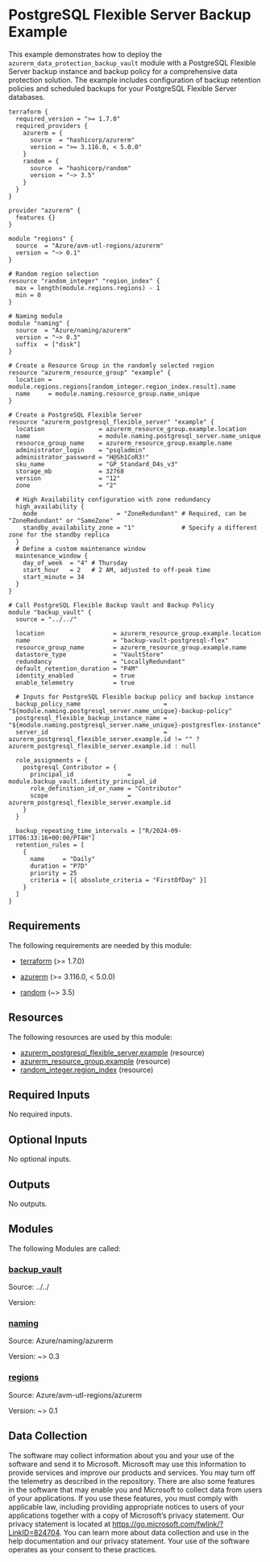 <!-- BEGIN_TF_DOCS -->
# PostgreSQL Flexible Server Backup Example

This example demonstrates how to deploy the `azurerm_data_protection_backup_vault` module with a PostgreSQL Flexible Server backup instance and backup policy for a comprehensive data protection solution. The example includes configuration of backup retention policies and scheduled backups for your PostgreSQL Flexible Server databases.

```hcl
terraform {
  required_version = ">= 1.7.0"
  required_providers {
    azurerm = {
      source  = "hashicorp/azurerm"
      version = ">= 3.116.0, < 5.0.0"
    }
    random = {
      source  = "hashicorp/random"
      version = "~> 3.5"
    }
  }
}

provider "azurerm" {
  features {}
}

module "regions" {
  source  = "Azure/avm-utl-regions/azurerm"
  version = "~> 0.1"
}

# Random region selection
resource "random_integer" "region_index" {
  max = length(module.regions.regions) - 1
  min = 0
}

# Naming module
module "naming" {
  source  = "Azure/naming/azurerm"
  version = "~> 0.3"
  suffix  = ["disk"]
}

# Create a Resource Group in the randomly selected region
resource "azurerm_resource_group" "example" {
  location = module.regions.regions[random_integer.region_index.result].name
  name     = module.naming.resource_group.name_unique
}

# Create a PostgreSQL Flexible Server
resource "azurerm_postgresql_flexible_server" "example" {
  location               = azurerm_resource_group.example.location
  name                   = module.naming.postgresql_server.name_unique
  resource_group_name    = azurerm_resource_group.example.name
  administrator_login    = "psqladmin"
  administrator_password = "H@Sh1CoR3!"
  sku_name               = "GP_Standard_D4s_v3"
  storage_mb             = 32768
  version                = "12"
  zone                   = "2"

  # High Availability configuration with zone redundancy
  high_availability {
    mode                      = "ZoneRedundant" # Required, can be "ZoneRedundant" or "SameZone"
    standby_availability_zone = "1"             # Specify a different zone for the standby replica
  }
  # Define a custom maintenance window
  maintenance_window {
    day_of_week  = "4" # Thursday
    start_hour   = 2   # 2 AM, adjusted to off-peak time
    start_minute = 34
  }
}

# Call PostgreSQL Flexible Backup Vault and Backup Policy
module "backup_vault" {
  source = "../../"

  location                   = azurerm_resource_group.example.location
  name                       = "backup-vault-postgresql-flex"
  resource_group_name        = azurerm_resource_group.example.name
  datastore_type             = "VaultStore"
  redundancy                 = "LocallyRedundant"
  default_retention_duration = "P4M"
  identity_enabled           = true
  enable_telemetry           = true

  # Inputs for PostgreSQL Flexible backup policy and backup instance
  backup_policy_name                       = "${module.naming.postgresql_server.name_unique}-backup-policy"
  postgresql_flexible_backup_instance_name = "${module.naming.postgresql_server.name_unique}-postgresflex-instance"
  server_id                                = azurerm_postgresql_flexible_server.example.id != "" ? azurerm_postgresql_flexible_server.example.id : null

  role_assignments = {
    postgresql_Contributor = {
      principal_id               = module.backup_vault.identity_principal_id
      role_definition_id_or_name = "Contributor"
      scope                      = azurerm_postgresql_flexible_server.example.id
    }
  }

  backup_repeating_time_intervals = ["R/2024-09-17T06:33:16+00:00/PT4H"]
  retention_rules = [
    {
      name     = "Daily"
      duration = "P7D"
      priority = 25
      criteria = [{ absolute_criteria = "FirstOfDay" }]
    }
  ]
}
```

<!-- markdownlint-disable MD033 -->
## Requirements

The following requirements are needed by this module:

- <a name="requirement_terraform"></a> [terraform](#requirement\_terraform) (>= 1.7.0)

- <a name="requirement_azurerm"></a> [azurerm](#requirement\_azurerm) (>= 3.116.0, < 5.0.0)

- <a name="requirement_random"></a> [random](#requirement\_random) (~> 3.5)

## Resources

The following resources are used by this module:

- [azurerm_postgresql_flexible_server.example](https://registry.terraform.io/providers/hashicorp/azurerm/latest/docs/resources/postgresql_flexible_server) (resource)
- [azurerm_resource_group.example](https://registry.terraform.io/providers/hashicorp/azurerm/latest/docs/resources/resource_group) (resource)
- [random_integer.region_index](https://registry.terraform.io/providers/hashicorp/random/latest/docs/resources/integer) (resource)

<!-- markdownlint-disable MD013 -->
## Required Inputs

No required inputs.

## Optional Inputs

No optional inputs.

## Outputs

No outputs.

## Modules

The following Modules are called:

### <a name="module_backup_vault"></a> [backup\_vault](#module\_backup\_vault)

Source: ../../

Version:

### <a name="module_naming"></a> [naming](#module\_naming)

Source: Azure/naming/azurerm

Version: ~> 0.3

### <a name="module_regions"></a> [regions](#module\_regions)

Source: Azure/avm-utl-regions/azurerm

Version: ~> 0.1

<!-- markdownlint-disable-next-line MD041 -->
## Data Collection

The software may collect information about you and your use of the software and send it to Microsoft. Microsoft may use this information to provide services and improve our products and services. You may turn off the telemetry as described in the repository. There are also some features in the software that may enable you and Microsoft to collect data from users of your applications. If you use these features, you must comply with applicable law, including providing appropriate notices to users of your applications together with a copy of Microsoft’s privacy statement. Our privacy statement is located at <https://go.microsoft.com/fwlink/?LinkID=824704>. You can learn more about data collection and use in the help documentation and our privacy statement. Your use of the software operates as your consent to these practices.
<!-- END_TF_DOCS -->